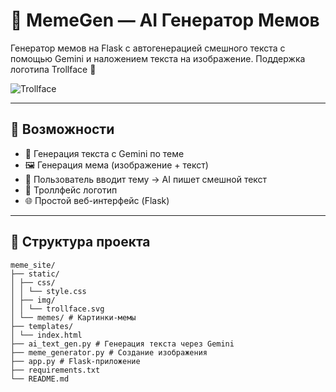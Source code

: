 # 🧠 MemeGen — AI Генератор Мемов

Генератор мемов на Flask с автогенерацией смешного текста с помощью Gemini и наложением текста на изображение. Поддержка логотипа Trollface 🧌

![Trollface](static/img/trollface.svg)

---

## 🚀 Возможности

- 🤖 Генерация текста с Gemini по теме
- 🖼️ Генерация мема (изображение + текст)
- 🧠 Пользователь вводит тему → AI пишет смешной текст
- 🎨 Троллфейс логотип
- 🌐 Простой веб-интерфейс (Flask)

---

## 📁 Структура проекта

```
meme_site/
├── static/
│ ├── css/
│ │ └── style.css
│ ├── img/
│ │ └── trollface.svg
│ └── memes/ # Картинки-мемы
├── templates/
│ └── index.html
├── ai_text_gen.py # Генерация текста через Gemini
├── meme_generator.py # Создание изображения
├── app.py # Flask-приложение
├── requirements.txt
└── README.md
```
